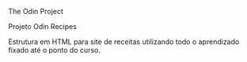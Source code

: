 The Odin Project

Projeto Odin Recipes

Estrutura em HTML para site de receitas utilizando todo o aprendizado 
fixado até o ponto do curso.
